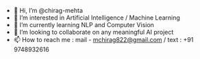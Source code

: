- 👋 Hi, I’m @chirag-mehta
- 👀 I’m interested in Artificial Intelligence / Machine Learning
- 🌱 I’m currently learning NLP and Computer Vision
- 💞️ I’m looking to collaborate on any meaningful AI project
- 📫 How to reach me : mail - mchirag822@gmail.com / text : +91 9748932616

<!---
chirag-mehta/chirag-mehta is a ✨ special ✨ repository because its `README.md` (this file) appears on your GitHub profile.
You can click the Preview link to take a look at your changes.
--->
